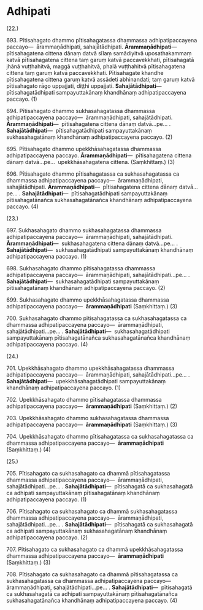 

# Adhipati






(22.)

693\. Pītisahagato dhammo pītisahagatassa dhammassa adhipatipaccayena paccayo—  ārammaṇādhipati, sahajātādhipati. **Ārammaṇādhipati**—  pītisahagatena cittena dānaṃ datvā sīlaṃ samādiyitvā uposathakammaṃ katvā pītisahagatena cittena taṃ garuṃ katvā paccavekkhati, pītisahagatā jhānā vuṭṭhahitvā, maggā vuṭṭhahitvā, phalā vuṭṭhahitvā pītisahagatena cittena taṃ garuṃ katvā paccavekkhati. Pītisahagate khandhe pītisahagatena cittena garuṃ katvā assādeti abhinandati; taṃ garuṃ katvā pītisahagato rāgo uppajjati, diṭṭhi uppajjati. **Sahajātādhipati**—  pītisahagatādhipati sampayuttakānaṃ khandhānaṃ adhipatipaccayena paccayo. (1)

694\. Pītisahagato dhammo sukhasahagatassa dhammassa adhipatipaccayena paccayo—  ārammaṇādhipati, sahajātādhipati. **Ārammaṇādhipati**—  pītisahagatena cittena dānaṃ datvā…pe… . **Sahajātādhipati**—  pītisahagatādhipati sampayuttakānaṃ sukhasahagatānaṃ khandhānaṃ adhipatipaccayena paccayo. (2)

695\. Pītisahagato dhammo upekkhāsahagatassa dhammassa adhipatipaccayena paccayo. **Ārammaṇādhipati**—  pītisahagatena cittena dānaṃ datvā…pe…  upekkhāsahagatena cittena. (Saṃkhittaṃ.) (3)

696\. Pītisahagato dhammo pītisahagatassa ca sukhasahagatassa ca dhammassa adhipatipaccayena paccayo—  ārammaṇādhipati, sahajātādhipati. **Ārammaṇādhipati**—  pītisahagatena cittena dānaṃ datvā…pe… . **Sahajātādhipati**—  pītisahagatādhipati sampayuttakānaṃ pītisahagatānañca sukhasahagatānañca khandhānaṃ adhipatipaccayena paccayo. (4)

(23.)

697\. Sukhasahagato dhammo sukhasahagatassa dhammassa adhipatipaccayena paccayo—  ārammaṇādhipati, sahajātādhipati. **Ārammaṇādhipati**—  sukhasahagatena cittena dānaṃ datvā…pe… . **Sahajātādhipati**—  sukhasahagatādhipati sampayuttakānaṃ khandhānaṃ adhipatipaccayena paccayo. (1)

698\. Sukhasahagato dhammo pītisahagatassa dhammassa adhipatipaccayena paccayo—  ārammaṇādhipati, sahajātādhipati…pe… . **Sahajātādhipati**—  sukhasahagatādhipati sampayuttakānaṃ pītisahagatānaṃ khandhānaṃ adhipatipaccayena paccayo. (2)

699\. Sukhasahagato dhammo upekkhāsahagatassa dhammassa adhipatipaccayena paccayo—  **ārammaṇādhipati** (Saṃkhittaṃ.) (3)

700\. Sukhasahagato dhammo pītisahagatassa ca sukhasahagatassa ca dhammassa adhipatipaccayena paccayo—  ārammaṇādhipati, sahajātādhipati…pe… . **Sahajātādhipati**—  sukhasahagatādhipati sampayuttakānaṃ pītisahagatānañca sukhasahagatānañca khandhānaṃ adhipatipaccayena paccayo. (4)

(24.)

701\. Upekkhāsahagato dhammo upekkhāsahagatassa dhammassa adhipatipaccayena paccayo—  ārammaṇādhipati, sahajātādhipati…pe… . **Sahajātādhipati**—  upekkhāsahagatādhipati sampayuttakānaṃ khandhānaṃ adhipatipaccayena paccayo. (1)

702\. Upekkhāsahagato dhammo pītisahagatassa dhammassa adhipatipaccayena paccayo—  **ārammaṇādhipati** (Saṃkhittaṃ.) (2)

703\. Upekkhāsahagato dhammo sukhasahagatassa dhammassa adhipatipaccayena paccayo—  **ārammaṇādhipati** (Saṃkhittaṃ.) (3)

704\. Upekkhāsahagato dhammo pītisahagatassa ca sukhasahagatassa ca dhammassa adhipatipaccayena paccayo—  **ārammaṇādhipati** (Saṃkhittaṃ.) (4)

(25.)

705\. Pītisahagato ca sukhasahagato ca dhammā pītisahagatassa dhammassa adhipatipaccayena paccayo—  ārammaṇādhipati, sahajātādhipati…pe… . **Sahajātādhipati**—  pītisahagatā ca sukhasahagatā ca adhipati sampayuttakānaṃ pītisahagatānaṃ khandhānaṃ adhipatipaccayena paccayo. (1)

706\. Pītisahagato ca sukhasahagato ca dhammā sukhasahagatassa dhammassa adhipatipaccayena paccayo—  ārammaṇādhipati, sahajātādhipati…pe… . **Sahajātādhipati**—  pītisahagatā ca sukhasahagatā ca adhipati sampayuttakānaṃ sukhasahagatānaṃ khandhānaṃ adhipatipaccayena paccayo. (2)

707\. Pītisahagato ca sukhasahagato ca dhammā upekkhāsahagatassa dhammassa adhipatipaccayena paccayo—  **ārammaṇādhipati** (Saṃkhittaṃ.) (3)

708\. Pītisahagato ca sukhasahagato ca dhammā pītisahagatassa ca sukhasahagatassa ca dhammassa adhipatipaccayena paccayo—  ārammaṇādhipati, sahajātādhipati…pe… . **Sahajātādhipati**—  pītisahagatā ca sukhasahagatā ca adhipati sampayuttakānaṃ pītisahagatānañca sukhasahagatānañca khandhānaṃ adhipatipaccayena paccayo. (4)



